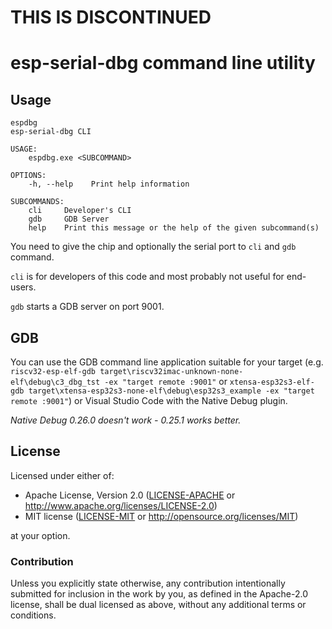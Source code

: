 # THIS IS DISCONTINUED

# esp-serial-dbg command line utility

## Usage

```
espdbg
esp-serial-dbg CLI

USAGE:
    espdbg.exe <SUBCOMMAND>

OPTIONS:
    -h, --help    Print help information

SUBCOMMANDS:
    cli     Developer's CLI
    gdb     GDB Server
    help    Print this message or the help of the given subcommand(s)
```

You need to give the chip and optionally the serial port to `cli` and `gdb` command.

`cli` is for developers of this code and most probably not useful for end-users.

`gdb` starts a GDB server on port 9001.

## GDB

You can use the GDB command line application suitable for your target (e.g. `riscv32-esp-elf-gdb target\riscv32imac-unknown-none-elf\debug\c3_dbg_tst -ex "target remote :9001"` or `xtensa-esp32s3-elf-gdb target\xtensa-esp32s3-none-elf\debug\esp32s3_example -ex "target remote :9001"`) or Visual Studio Code with the Native Debug plugin.

_Native Debug 0.26.0 doesn't work - 0.25.1 works better._

## License

Licensed under either of:

- Apache License, Version 2.0 ([LICENSE-APACHE](LICENSE-APACHE) or http://www.apache.org/licenses/LICENSE-2.0)
- MIT license ([LICENSE-MIT](LICENSE-MIT) or http://opensource.org/licenses/MIT)

at your option.

### Contribution

Unless you explicitly state otherwise, any contribution intentionally submitted for inclusion in
the work by you, as defined in the Apache-2.0 license, shall be dual licensed as above, without
any additional terms or conditions.
